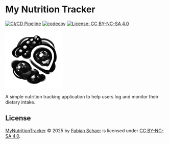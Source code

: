 # My Nutrition Tracker

[![CI/CD Pipeline](https://github.com/klingo/my-nutrition-tracker/workflows/CI/CD%20Pipeline/badge.svg)](https://github.com/klingo/my-nutrition-tracker/actions/workflows/ci.yml)
[![codecov](https://codecov.io/gh/klingo/my-nutrition-tracker/graph/badge.svg?token=028Z6Z5XKY)](https://codecov.io/gh/klingo/my-nutrition-tracker)
[![License: CC BY-NC-SA 4.0](https://img.shields.io/badge/License-CC%20BY--NC--SA%204.0-lightgrey.svg)](https://creativecommons.org/licenses/by-nc-sa/4.0/)

![My Nutrition Tracker Logo](/client/src/assets/logo/apple-touch-icon.png)

A simple nutrition tracking application to help users log and monitor their dietary intake.

## License

[MyNutritionTracker](https://github.com/klingo/my-nutrition-tracker) © 2025 by [Fabian Schaer](https://github.com/klingo) is licensed under [CC BY-NC-SA 4.0](https://creativecommons.org/licenses/by-nc-sa/4.0/).
